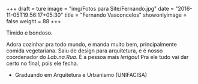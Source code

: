 +++
draft = ture
image = "img/Fotos para Site/Fernando.jpg"
date = "2016-11-05T19:56:17+05:30"
title = "Fernando Vasconcelos"
showonlyimage = false
weight = 88
+++

Tímido e bondoso.
<!--more-->

Adora cozinhar pra todo mundo, e manda muito bem, principalmente comida vegetariana. Saiu de design para arquitetura, e é nosso coordenador do *Lab.na.Rua*. É a pessoa mais *lerigou*! Pra ele tudo vai dar certo no final, pois ele fecha.

* Graduando em Arquitetura e Urbanismo (UNIFACISA)
